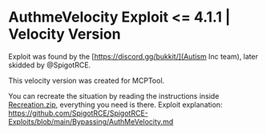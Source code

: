 # AuthmeVelocity Exploit <= 4.1.1 | Velocity Version 

Exploit was found by the [https://discord.gg/bukkit/](Autism Inc team), later skidded by @SpigotRCE.

This velocity version was created for MCPTool.

You can recreate the situation by reading the instructions inside [Recreation.zip](https://github.com/wrrulosdev/authmevelocity-exploit/releases/tag/1.0.0), everything you need is there.
Exploit explanation: https://github.com/SpigotRCE/SpigotRCE-Exploits/blob/main/Bypassing/AuthMeVelocity.md
